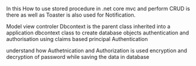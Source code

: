 In this How to use stored procedure in .net core mvc and perform CRUD is there as well as Toaster is also used for Notification.

Model view controler
Dbcontext is the parent class inherited into a application dbcontext class to create database objects
authentication and authorisation using claims based principal Authentication

understand how Authetnication and Authorization is used 
encryption and decryption of password while saving the data in database